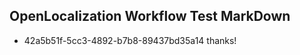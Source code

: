 ## OpenLocalization Workflow Test MarkDown
* 42a5b51f-5cc3-4892-b7b8-89437bd35a14 thanks!

<!--HONumber=Jul16_HO2-->


